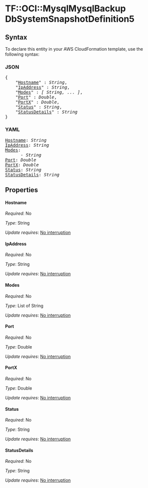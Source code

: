 # TF::OCI::MysqlMysqlBackup DbSystemSnapshotDefinition5

## Syntax

To declare this entity in your AWS CloudFormation template, use the following syntax:

### JSON

<pre>
{
    "<a href="#hostname" title="Hostname">Hostname</a>" : <i>String</i>,
    "<a href="#ipaddress" title="IpAddress">IpAddress</a>" : <i>String</i>,
    "<a href="#modes" title="Modes">Modes</a>" : <i>[ String, ... ]</i>,
    "<a href="#port" title="Port">Port</a>" : <i>Double</i>,
    "<a href="#portx" title="PortX">PortX</a>" : <i>Double</i>,
    "<a href="#status" title="Status">Status</a>" : <i>String</i>,
    "<a href="#statusdetails" title="StatusDetails">StatusDetails</a>" : <i>String</i>
}
</pre>

### YAML

<pre>
<a href="#hostname" title="Hostname">Hostname</a>: <i>String</i>
<a href="#ipaddress" title="IpAddress">IpAddress</a>: <i>String</i>
<a href="#modes" title="Modes">Modes</a>: <i>
      - String</i>
<a href="#port" title="Port">Port</a>: <i>Double</i>
<a href="#portx" title="PortX">PortX</a>: <i>Double</i>
<a href="#status" title="Status">Status</a>: <i>String</i>
<a href="#statusdetails" title="StatusDetails">StatusDetails</a>: <i>String</i>
</pre>

## Properties

#### Hostname

_Required_: No

_Type_: String

_Update requires_: [No interruption](https://docs.aws.amazon.com/AWSCloudFormation/latest/UserGuide/using-cfn-updating-stacks-update-behaviors.html#update-no-interrupt)

#### IpAddress

_Required_: No

_Type_: String

_Update requires_: [No interruption](https://docs.aws.amazon.com/AWSCloudFormation/latest/UserGuide/using-cfn-updating-stacks-update-behaviors.html#update-no-interrupt)

#### Modes

_Required_: No

_Type_: List of String

_Update requires_: [No interruption](https://docs.aws.amazon.com/AWSCloudFormation/latest/UserGuide/using-cfn-updating-stacks-update-behaviors.html#update-no-interrupt)

#### Port

_Required_: No

_Type_: Double

_Update requires_: [No interruption](https://docs.aws.amazon.com/AWSCloudFormation/latest/UserGuide/using-cfn-updating-stacks-update-behaviors.html#update-no-interrupt)

#### PortX

_Required_: No

_Type_: Double

_Update requires_: [No interruption](https://docs.aws.amazon.com/AWSCloudFormation/latest/UserGuide/using-cfn-updating-stacks-update-behaviors.html#update-no-interrupt)

#### Status

_Required_: No

_Type_: String

_Update requires_: [No interruption](https://docs.aws.amazon.com/AWSCloudFormation/latest/UserGuide/using-cfn-updating-stacks-update-behaviors.html#update-no-interrupt)

#### StatusDetails

_Required_: No

_Type_: String

_Update requires_: [No interruption](https://docs.aws.amazon.com/AWSCloudFormation/latest/UserGuide/using-cfn-updating-stacks-update-behaviors.html#update-no-interrupt)

